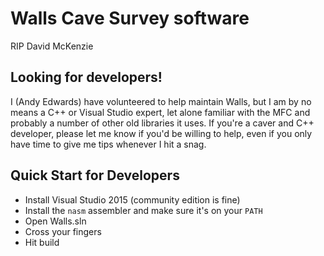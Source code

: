 # Walls Cave Survey software

RIP David McKenzie

## Looking for developers!

I (Andy Edwards) have volunteered to help maintain Walls, but I am by no means a C++ or Visual Studio expert, let alone
familiar with the MFC and probably a number of other old libraries it uses.  If you're a caver and C++ developer, please
let me know if you'd be willing to help, even if you only have time to give me tips whenever I hit a snag.

## Quick Start for Developers

* Install Visual Studio 2015 (community edition is fine)
* Install the `nasm` assembler and make sure it's on your `PATH`
* Open Walls.sln
* Cross your fingers
* Hit build
